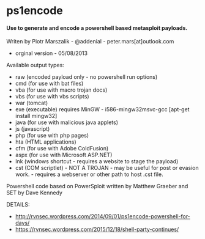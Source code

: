 ps1encode
=========
#### Use to generate and encode a powershell based metasploit payloads.

Writen by Piotr Marszalik - @addenial - peter.mars[at]outlook.com
-  orginal version - 05/08/2013

Available output types:
- raw (encoded payload only - no powershell run options)
- cmd (for use with bat files)
- vba (for use with macro trojan docs)
- vbs (for use with vbs scripts)
- war (tomcat)
- exe (executable) requires MinGW - i586-mingw32msvc-gcc [apt-get install mingw32]
- java (for use with malicious java applets)
- js (javascript)
- php (for use with php pages)
- hta (HTML applications)
- cfm (for use with Adobe ColdFusion)
- aspx (for use with Microsoft ASP.NET)
- lnk (windows shortcut - requires a website to stage the payload)
- cst (COM scriptlet) - NOT A TROJAN - may be useful for post or evasion work. - requires a webserver or other path to host .cst file.


Powershell code based on PowerSploit written by Matthew Graeber and SET by Dave Kennedy

DETAILS:
* http://rvnsec.wordpress.com/2014/09/01/ps1encode-powershell-for-days/
* https://rvnsec.wordpress.com/2015/12/18/shell-party-continues/
